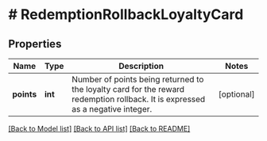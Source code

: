 # # RedemptionRollbackLoyaltyCard

## Properties

Name | Type | Description | Notes
------------ | ------------- | ------------- | -------------
**points** | **int** | Number of points being returned to the loyalty card for the reward redemption rollback. It is expressed as a negative integer. | [optional]

[[Back to Model list]](../../README.md#models) [[Back to API list]](../../README.md#endpoints) [[Back to README]](../../README.md)
